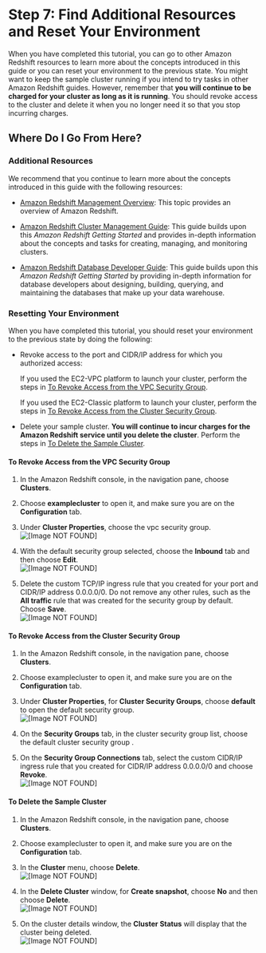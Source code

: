 # Step 7: Find Additional Resources and Reset Your Environment<a name="rs-gsg-clean-up-tasks"></a>

When you have completed this tutorial, you can go to other Amazon Redshift resources to learn more about the concepts introduced in this guide or you can reset your environment to the previous state\. You might want to keep the sample cluster running if you intend to try tasks in other Amazon Redshift guides\. However, remember that **you will continue to be charged for your cluster as long as it is running**\. You should revoke access to the cluster and delete it when you no longer need it so that you stop incurring charges\.

## Where Do I Go From Here?<a name="rs-gsg-where-do-i-go"></a>

### Additional Resources<a name="rs-gsg-additional-resources"></a>

We recommend that you continue to learn more about the concepts introduced in this guide with the following resources: 

+ [Amazon Redshift Management Overview](http://docs.aws.amazon.com/redshift/latest/mgmt/overview.html): This topic provides an overview of Amazon Redshift\.

+ [Amazon Redshift Cluster Management Guide](http://docs.aws.amazon.com/redshift/latest/mgmt/): This guide builds upon this *Amazon Redshift Getting Started* and provides in\-depth information about the concepts and tasks for creating, managing, and monitoring clusters\.

+ [Amazon Redshift Database Developer Guide](http://docs.aws.amazon.com/redshift/latest/dg/): This guide builds upon this *Amazon Redshift Getting Started* by providing in\-depth information for database developers about designing, building, querying, and maintaining the databases that make up your data warehouse\.

### Resetting Your Environment<a name="rs-gsg-reset-environment"></a>

When you have completed this tutorial, you should reset your environment to the previous state by doing the following: 

+ Revoke access to the port and CIDR/IP address for which you authorized access:

  If you used the EC2\-VPC platform to launch your cluster, perform the steps in [To Revoke Access from the VPC Security Group](#rs-gsg-how-to-revoke-access-vpc-security-group)\.

  If you used the EC2\-Classic platform to launch your cluster, perform the steps in [To Revoke Access from the Cluster Security Group](#rs-gsg-how-to-revoke-access-cluster-security-group)\.

+ Delete your sample cluster\. **You will continue to incur charges for the Amazon Redshift service until you delete the cluster**\. Perform the steps in [To Delete the Sample Cluster](#rs-gsg-how-to-delete-sample-cluster)\.

#### To Revoke Access from the VPC Security Group<a name="rs-gsg-how-to-revoke-access-vpc-security-group"></a>

1. In the Amazon Redshift console, in the navigation pane, choose **Clusters**\.

1. Choose **examplecluster** to open it, and make sure you are on the **Configuration** tab\.

1. Under **Cluster Properties**, choose the vpc security group\.  
![\[Image NOT FOUND\]](http://docs.aws.amazon.com/redshift/latest/gsg/images/rs-gsg-clusters-config-vpc-security-group.png)

1. With the default security group selected, choose the **Inbound** tab and then choose **Edit**\.  
![\[Image NOT FOUND\]](http://docs.aws.amazon.com/redshift/latest/gsg/images/rs-gsg-security-vpc-security-group-edit.png)

1. Delete the custom TCP/IP ingress rule that you created for your port and CIDR/IP address 0\.0\.0\.0/0\. Do not remove any other rules, such as the **All traffic** rule that was created for the security group by default\. Choose **Save**\.  
![\[Image NOT FOUND\]](http://docs.aws.amazon.com/redshift/latest/gsg/images/rs-gsg-security-vpc-security-group-revoke.png)

#### To Revoke Access from the Cluster Security Group<a name="rs-gsg-how-to-revoke-access-cluster-security-group"></a>

1. In the Amazon Redshift console, in the navigation pane, choose **Clusters**\.

1. Choose examplecluster to open it, and make sure you are on the **Configuration** tab\.

1. Under **Cluster Properties**, for **Cluster Security Groups**, choose **default** to open the default security group\.  
![\[Image NOT FOUND\]](http://docs.aws.amazon.com/redshift/latest/gsg/images/rs-gsg-clusters-config-cluster-security-group.png)

1. On the **Security Groups** tab, in the cluster security group list, choose the default cluster security group \.

1. On the **Security Group Connections** tab, select the custom CIDR/IP ingress rule that you created for CIDR/IP address 0\.0\.0\.0/0 and choose **Revoke**\.  
![\[Image NOT FOUND\]](http://docs.aws.amazon.com/redshift/latest/gsg/images/security-group-rule-revoke.png)

#### To Delete the Sample Cluster<a name="rs-gsg-how-to-delete-sample-cluster"></a>

1. In the Amazon Redshift console, in the navigation pane, choose **Clusters**\.

1. Choose examplecluster to open it, and make sure you are on the **Configuration** tab\.

1. In the **Cluster** menu, choose **Delete**\.  
![\[Image NOT FOUND\]](http://docs.aws.amazon.com/redshift/latest/gsg/images/rs-gsg-clusters-cluster-menu.png)

1. In the **Delete Cluster** window, for **Create snapshot**, choose **No** and then choose **Delete**\.  
![\[Image NOT FOUND\]](http://docs.aws.amazon.com/redshift/latest/gsg/images/rs-gsg-cluster-delete-final-snapshot.png)

1. On the cluster details window, the **Cluster Status** will display that the cluster being deleted\.  
![\[Image NOT FOUND\]](http://docs.aws.amazon.com/redshift/latest/gsg/images/rs-gsg-clusters-config-delete-status.png)